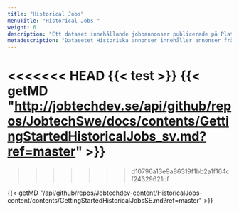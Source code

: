 ```yaml
---
title: "Historical Jobs"
menuTitle: "Historical Jobs "
weight: 6
description: "Ett dataset innehållande jobbannonser publicerade på Platsbanken från 2006 och framåt."
metadescription: "Datasetet Historiska annonser innehåller annonser från 2006 och framåt. Datasetet används idag av analytiker, forskare, journalister, rekryteringsföretag och AI-utvecklare. Datasetet kan användas av vem som helst, läs mer här. "
---
```

<<<<<<< HEAD
{{< test >}}
{{< getMD "http://jobtechdev.se/api/github/repos/JobtechSwe/docs/contents/GettingStartedHistoricalJobs_sv.md?ref=master" >}}
=======
>>>>>>> d10796a13e9a86319f1bb2a1f164cf24329621cf


{{< getMD "/api/github/repos/Jobtechdev-content/HistoricalJobs-content/contents/GettingStartedHistoricalJobsSE.md?ref=master" >}}
